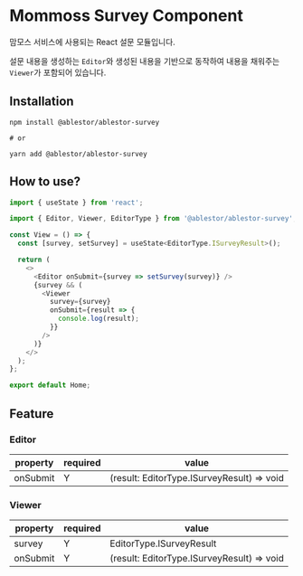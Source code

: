 # Mommoss Survey Component

맘모스 서비스에 사용되는 React 설문 모듈입니다.

설문 내용을 생성하는 `Editor`와 생성된 내용을 기반으로 동작하여 내용을 채워주는 `Viewer`가 포함되어 있습니다.


## Installation

```shell
npm install @ablestor/ablestor-survey

# or

yarn add @ablestor/ablestor-survey

```

## How to use?
```javascript
import { useState } from 'react';

import { Editor, Viewer, EditorType } from '@ablestor/ablestor-survey';

const View = () => {
  const [survey, setSurvey] = useState<EditorType.ISurveyResult>();

  return (
    <>
      <Editor onSubmit={survey => setSurvey(survey)} />
      {survey && (
        <Viewer
          survey={survey}
          onSubmit={result => {
            console.log(result);
          }}
        />
      )}
    </>
  );
};

export default Home;
```

## Feature

### Editor

|property|required|value|
|------|---|---|
|onSubmit|Y|(result: EditorType.ISurveyResult) => void|

### Viewer

|property|required|value|
|------|---|---|
|survey|Y|EditorType.ISurveyResult|
|onSubmit|Y|(result: EditorType.ISurveyResult) => void|
